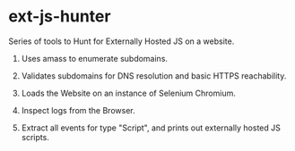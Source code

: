 # ext-js-hunter
Series of tools to Hunt for Externally Hosted JS on a website.

1) Uses amass to enumerate subdomains.
2) Validates subdomains for DNS resolution and basic HTTPS reachability.

3) Loads the Website on an instance of Selenium Chromium.
4) Inspect logs from the Browser.
5) Extract all events for type "Script", and prints out externally hosted JS scripts.
